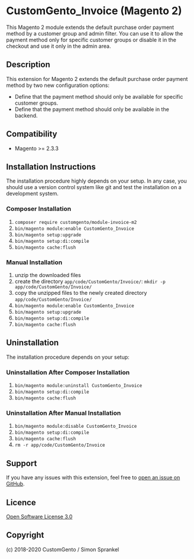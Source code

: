 # CustomGento_Invoice (Magento 2)
This Magento 2 module extends the default purchase order payment method by a customer group and admin filter. You can use it to allow the payment method only for specific customer groups or disable it in the checkout and use it only in the admin area.

## Description
This extension for Magento 2 extends the default purchase order payment method by two new configuration options:

* Define that the payment method should only be available for specific customer groups.
* Define that the payment method should only be available in the backend.

## Compatibility
* Magento >= 2.3.3

## Installation Instructions
The installation procedure highly depends on your setup. In any case, you should use a version control system like git and test the installation on a development system.

### Composer Installation
1. `composer require customgento/module-invoice-m2`
2. `bin/magento module:enable CustomGento_Invoice`
3. `bin/magento setup:upgrade`
4. `bin/magento setup:di:compile`
5. `bin/magento cache:flush`

### Manual Installation
1. unzip the downloaded files
2. create the directory `app/code/CustomGento/Invoice/`: `mkdir -p app/code/CustomGento/Invoice/`
3. copy the unzipped files to the newly created directory `app/code/CustomGento/Invoice/`
4. `bin/magento module:enable CustomGento_Invoice`
5. `bin/magento setup:upgrade`
6. `bin/magento setup:di:compile`
7. `bin/magento cache:flush`

## Uninstallation
The installation procedure depends on your setup:

### Uninstallation After Composer Installation
1. `bin/magento module:uninstall CustomGento_Invoice`
2. `bin/magento setup:di:compile`
3. `bin/magento cache:flush`

### Uninstallation After Manual Installation
1. `bin/magento module:disable CustomGento_Invoice`
2. `bin/magento setup:di:compile`
3. `bin/magento cache:flush`
4. `rm -r app/code/CustomGento/Invoice`

## Support
If you have any issues with this extension, feel free to [open an issue on GitHub](https://github.com/customgento/CustomGento_Invoice-m2/issues).

## Licence
[Open Software License 3.0](https://opensource.org/licenses/OSL-3.0)

## Copyright
(c) 2018-2020 CustomGento / Simon Sprankel
